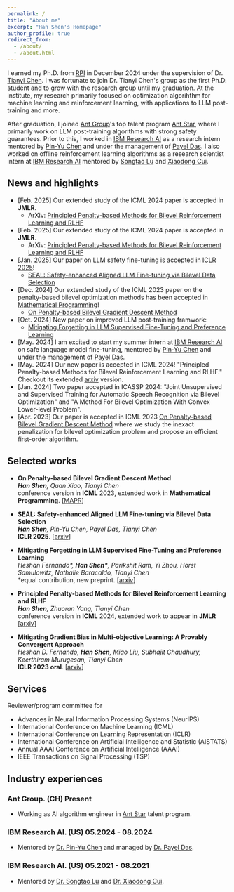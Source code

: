 ```yaml
---
permalink: /
title: "About me"
excerpt: "Han Shen's Homepage"
author_profile: true
redirect_from: 
  - /about/
  - /about.html
---
```



I earned my Ph.D. from [RPI](https://www.rpi.edu/) in December 2024 under the supervision of Dr. [Tianyi Chen](https://chentianyi1991.github.io/). I was fortunate to join Dr. Tianyi Chen's group as the first Ph.D. student and to grow with the research group until my graduation. At the institute, my research primarily focused on optimization algorihthm for machine learning and reinforcement learning, with applications to LLM post-training and more.

After graduation, I joined [Ant Group](https://www.antgroup.com/en)'s top talent program [Ant Star](https://talent.antgroup.com/ant-star), where I primarily work on LLM post-training algorithms with strong safety guarantees.
Prior to this, I worked in [IBM Research AI](https://research.ibm.com/artificial-intelligence) as a research intern mentored by [Pin-Yu Chen](https://sites.google.com/site/pinyuchenpage/) and under the management of [Payel Das](https://scholar.google.com/citations?user=1vs31MgAAAAJ&hl=en). 
I also worked on offline reinforcement learning algorithms as a research scientist intern at [IBM Research AI](https://research.ibm.com/artificial-intelligence) mentored by [Songtao Lu](https://sites.google.com/site/lusongtaoee) and [Xiaodong Cui](https://research.ibm.com/people/xiaodong-cui).

<!--
## Research


My research spans the areas of optimization algorithms and machine learning, covering the following topics:

* <b> Bilevel learning </b> Bilevel learning is a general learning framework covering a wide range of topics--adversarial learning, hyper-parameter optimization, meta learning, etc. Our research focuses on the the theory foundation and algorithm design for bilevel training. We aim to advance and improve over the current single-level training paradigm with bilevel training framework.

* <b> Reinforcement learning </b> Solving reinforcement learning problems with both online or offline policy optimization algorithms, along with recent focus on AI alginment with reinforcement learning from human feedback.

* <b> Multi-objective learning </b> Learn multiple things like multiple objective functions, datasets, modalities efficiently.
-->



## News and highlights

* [Feb. 2025] Our extended study of the ICML 2024 paper is accepted in <b>JMLR</b>.
  * ArXiv: [Principled Penalty-based Methods for Bilevel Reinforcement Learning and RLHF](https://arxiv.org/abs/2410.07471)
* [Feb. 2025] Our extended study of the ICML 2024 paper is accepted in <b>JMLR</b>.
  * ArXiv: [Principled Penalty-based Methods for Bilevel Reinforcement Learning and RLHF](https://arxiv.org/abs/2410.07471)
* [Jan. 2025] Our paper on LLM safety fine-tuning is accepted in [ICLR 2025](https://iclr.cc/)!
  * [SEAL: Safety-enhanced Aligned LLM Fine-tuning via Bilevel Data Selection](https://arxiv.org/abs/2410.07471)
* [Dec. 2024] Our extended study of the ICML 2023 paper on the penalty-based bilevel optimization methods has been accepted in [Mathematical Programming](https://link.springer.com/journal/10107)!
  * [On Penalty-based Bilevel Gradient Descent Method](https://arxiv.org/abs/2302.05185) 
* [Oct. 2024] New paper on improved LLM post-training framwork:
  * [Mitigating Forgetting in LLM Supervised Fine-Tuning and Preference Learning](https://arxiv.org/abs/2410.15483)
* [May. 2024] I am excited to start my summer intern at [IBM Research AI](https://research.ibm.com/artificial-intelligence) on safe language model fine-tuning, mentored by [Pin-Yu Chen](https://sites.google.com/site/pinyuchenpage/) and under the management of [Payel Das](https://scholar.google.com/citations?user=1vs31MgAAAAJ&hl=en).
* [May. 2024] Our new paper is accepted in ICML 2024! "Principled Penalty-based Methods for Bilevel Reinforcement Learning and RLHF." Checkout its extended [arxiv](https://arxiv.org/abs/2402.06886) version.
* [Jan. 2024] Two paper accepted in ICASSP 2024: "Joint Unsupervised and Supervised Training for Automatic Speech Recognition via Bilevel Optimization" and "A Method For Bilevel Optimization With Convex Lower-level Problem".
* [Apr. 2023] Our paper is accepted in ICML 2023 [On Penalty-based Bilevel Gradient Descent Method](https://arxiv.org/abs/2302.05185) where we study the inexact penalization for bilevel optimization problem and propose an efficient first-order algorithm.

<!-- <font color="gray"> </font> -->




## Selected works

* <b>On Penalty-based Bilevel Gradient Descent Method</b>\
*<b>Han Shen</b>, Quan Xiao, Tianyi Chen*\
conference version in <b>ICML</b> 2023, extended work in <b>Mathematical Programming</b>. [[MAPR](https://link.springer.com/article/10.1007/s10107-025-02194-4)]
  
* <b>SEAL: Safety-enhanced Aligned LLM Fine-tuning via Bilevel Data Selection</b>\
  *<b>Han Shen</b>, Pin-Yu Chen, Payel Das, Tianyi Chen*\
  <b>ICLR 2025</b>. [[arxiv](https://arxiv.org/abs/2410.07471)]

* <b>Mitigating Forgetting in LLM Supervised Fine-Tuning and Preference Learning</b>\
  *Heshan Fernando\*, <b>Han Shen\*</b>, Parikshit Ram, Yi Zhou, Horst Samulowitz, Nathalie Baracaldo, Tianyi Chen*\
  \*equal contribution, new preprint. [[arxiv](https://arxiv.org/abs/2410.15483)]
  
* <b>Principled Penalty-based Methods for Bilevel Reinforcement Learning and RLHF</b>\
*<b>Han Shen</b>, Zhuoran Yang, Tianyi Chen*\
conference version in <b>ICML</b> 2024, extended work to appear in <b>JMLR</b> [[arxiv](https://arxiv.org/abs/2402.06886)]

* <b>Mitigating Gradient Bias in Multi-objective Learning: A Provably Convergent Approach</b>\
*Heshan D. Fernando, <b>Han Shen</b>, Miao Liu, Subhajit Chaudhury, Keerthiram Murugesan, Tianyi Chen*\
<b>ICLR 2023 oral</b>. [[arxiv](https://arxiv.org/abs/2210.12624)]

<!--
## Under Review or Preprint Version <!-- Submitted for Publications
-->


<!--
## Efficient Training Projects

* (Leader/Co-leader) <b>Prompt Transferability</b>. This system assists users in building a prompt bank, allowing them to save well-trained prompts. It also enables swift access and reuse of these prompts whenever the user requires them on unseen tasks and heterogeneous models.

[![Readme Card](https://github-readme-stats.vercel.app/api/pin/?username=thunlp&repo=Prompt-Transferability)](https://github.com/thunlp/Prompt-Transferability)


## Agents Projects

* (Leader/Co-leader) <b>AgentVerse</b>. AgentVerse provides a framework that streamlines the process of developing custom multi-agent systems using LLMs in user-defined environments. This facilitates the design of more efficient multi-agent systems that can be applied to real-world applications. [[Youtube1](https://www.youtube.com/watch?v=37vcapVCcbM)], [[Youtube2](https://www.youtube.com/watch?v=cbqE6PC9fGQ&t=512s)]

[![Readme Card](https://github-readme-stats.vercel.app/api/pin/?username=OpenBMB&repo=AgentVerse)](https://github.com/OpenBMB/AgentVerse)


* (Member) <b>XAgent</b>. XAgent makes more effective decisions and execute efficient actions to accomplish tasks with an unprecedented degree of autonomy. [[Youtube1](https://www.youtube.com/watch?v=X6dna0O6pCw)], [[Youtube2](https://www.youtube.com/watch?v=LOLRYnQSyC4)]

[![Readme Card](https://github-readme-stats.vercel.app/api/pin/?username=OpenBMB&repo=XAgent)](https://github.com/OpenBMB/XAgent)


* (Member) <b>ChatDev</b>. ChatDev creates customized software using natural language idea through LLM-powered multi-agent collaboration. [[Youtube1](https://www.youtube.com/watch?v=yoAWsIfEzCw)], [[Youtube2](https://www.youtube.com/watch?v=QPBmsgGufXE)]

[![Readme Card](https://github-readme-stats.vercel.app/api/pin/?username=OpenBMB&repo=ChatDev)](https://github.com/OpenBMB/ChatDev)


* (Member) <b>Tool Learning</b>. Tool learning for LLMs, open-source solutions of ChatGPT-Plugins.
  
[![Readme Card](https://github-readme-stats.vercel.app/api/pin/?username=OpenBMB&repo=BMTools)](https://github.com/OpenBMB/BMTools)
-->

<!--
## Teaching
* [Jul. 2022] 
-->




## Services
Reviewer/program committee for
* Advances in Neural Information Processing Systems (NeurIPS)
* International Conference on Machine Learning (ICML) 
* International Conference on Learning Representation (ICLR) 
* International Conference on Artificial Intelligence and Statistic (AISTATS)
* Annual AAAI Conference on Artificial Intelligence (AAAI)
* IEEE Transactions on Signal Processing (TSP)




## Industry experiences

### Ant Group. (CH) Present

* Working as AI algorithm engineer in [Ant Star](https://talent.antgroup.com/ant-star) talent program.

### IBM Research AI. (US) 05.2024 - 08.2024

* Mentored by [Dr. Pin-Yu Chen](https://sites.google.com/site/pinyuchenpage/) and managed by [Dr. Payel Das](https://scholar.google.com/citations?user=1vs31MgAAAAJ&hl=en).

### IBM Research AI. (US) 05.2021 - 08.2021

* Mentored by [Dr. Songtao Lu](https://sites.google.com/site/lusongtaoee) and [Dr. Xiaodong Cui](https://research.ibm.com/people/xiaodong-cui).



